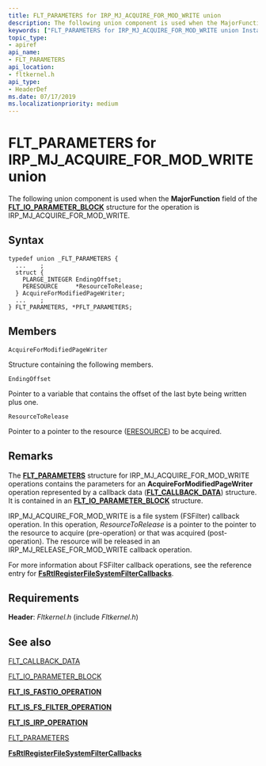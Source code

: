 ```yaml
---
title: FLT_PARAMETERS for IRP_MJ_ACQUIRE_FOR_MOD_WRITE union
description: The following union component is used when the MajorFunction field of the FLT_IO_PARAMETER_BLOCK structure for the operation is IRP_MJ_ACQUIRE_FOR_MOD_WRITE.
keywords: ["FLT_PARAMETERS for IRP_MJ_ACQUIRE_FOR_MOD_WRITE union Installable File System Drivers", "FLT_PARAMETERS union Installable File System Drivers", "PFLT_PARAMETERS union pointer Installable File System Drivers"]
topic_type:
- apiref
api_name:
- FLT_PARAMETERS
api_location:
- fltkernel.h
api_type:
- HeaderDef
ms.date: 07/17/2019
ms.localizationpriority: medium
---
```


# FLT_PARAMETERS for IRP_MJ_ACQUIRE_FOR_MOD_WRITE union

The following union component is used when the **MajorFunction** field of the [**FLT_IO_PARAMETER_BLOCK**](/windows-hardware/drivers/ddi/fltkernel/ns-fltkernel-_flt_io_parameter_block) structure for the operation is IRP_MJ_ACQUIRE_FOR_MOD_WRITE.

## Syntax

```ManagedCPlusPlus
typedef union _FLT_PARAMETERS {
  ...    ;
  struct {
    PLARGE_INTEGER EndingOffset;
    PERESOURCE     *ResourceToRelease;
  } AcquireForModifiedPageWriter;
  ...    ;
} FLT_PARAMETERS, *PFLT_PARAMETERS;
```

## Members

```AcquireForModifiedPageWriter```

Structure containing the following members.

```EndingOffset```

Pointer to a variable that contains the offset of the last byte being written plus one.

```ResourceToRelease```

Pointer to a pointer to the resource ([ERESOURCE](../kernel/eresource-structures.md)) to be acquired.

## Remarks

The [**FLT_PARAMETERS**](/windows-hardware/drivers/ddi/fltkernel/ns-fltkernel-_flt_parameters) structure for IRP_MJ_ACQUIRE_FOR_MOD_WRITE operations contains the parameters for an **AcquireForModifiedPageWriter** operation represented by a callback data ([**FLT_CALLBACK_DATA**](/windows-hardware/drivers/ddi/fltkernel/ns-fltkernel-_flt_callback_data)) structure. It is contained in an [**FLT_IO_PARAMETER_BLOCK**](/windows-hardware/drivers/ddi/fltkernel/ns-fltkernel-_flt_io_parameter_block) structure.

IRP_MJ_ACQUIRE_FOR_MOD_WRITE is a file system (FSFilter) callback operation. In this operation, *ResourceToRelease* is a pointer to the pointer to the resource to acquire (pre-operation) or that was acquired (post-operation). The resource will be released in an IRP_MJ_RELEASE_FOR_MOD_WRITE callback operation.

For more information about FSFilter callback operations, see the reference entry for [**FsRtlRegisterFileSystemFilterCallbacks**](/windows-hardware/drivers/ddi/ntifs/nf-ntifs-fsrtlregisterfilesystemfiltercallbacks).

## Requirements

**Header**: *Fltkernel.h* (include *Fltkernel.h*)


## See also

[FLT_CALLBACK_DATA](/windows-hardware/drivers/ddi/fltkernel/ns-fltkernel-_flt_callback_data)

[FLT_IO_PARAMETER_BLOCK](/windows-hardware/drivers/ddi/fltkernel/ns-fltkernel-_flt_io_parameter_block)

[**FLT_IS_FASTIO_OPERATION**](/windows-hardware/drivers/ddi/index)

[**FLT_IS_FS_FILTER_OPERATION**](/previous-versions/ff544648(v=vs.85))

[**FLT_IS_IRP_OPERATION**](/previous-versions/ff544654(v=vs.85))

[FLT_PARAMETERS](/windows-hardware/drivers/ddi/fltkernel/ns-fltkernel-_flt_parameters)

[**FsRtlRegisterFileSystemFilterCallbacks**](/windows-hardware/drivers/ddi/ntifs/nf-ntifs-fsrtlregisterfilesystemfiltercallbacks)
